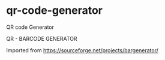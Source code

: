 # qr-code-generator
QR code Generator

QR - BARCODE GENERATOR

Imported from https://sourceforge.net/projects/bargenerator/
